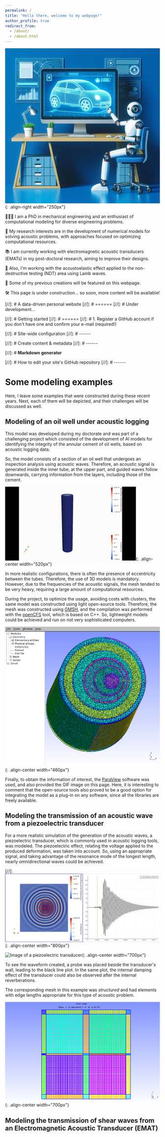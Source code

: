 ```yaml
---
permalink: /
title: "Hello there, welcome to my webpage!"
author_profile: true
redirect_from: 
  - /about/
  - /about.html
---
```


![Illustration of modeling engineering machines using computer](/images/image__my_webpage.jpeg){: .align-right width="250px"}

👨🏻‍💻 I am a PhD in mechanical engineering and an enthusiast of computational modeling for diverse engineering problems. 

🔬 My research interests are in the development of numerical models for solving acoustic problems, with approaches focused on optimizing computational resources.

📚 I am currently working with electromagnetic acoustic transducers (EMATs) in my post-doctoral research, aiming to improve their designs. 

🔩 Also, I'm working with the acoustoelastic effect applied to the non-destructive testing (NDT) area using Lamb waves. 

🧪 Some of my previous creations will be featured on this webpage.

🛠 This page is under construction... so soon, more content will be available!

[//]: # A data-driven personal website
[//]: # ======
[//]: # Under development...

[//]: # Getting started
[//]: # ======
[//]: # 1. Register a GitHub account if you don't have one and confirm your e-mail (required!)

[//]: # Site-wide configuration
[//]: # ------


[//]: # Create content & metadata
[//]: # ------


[//]: # **Markdown generator**


[//]: # How to edit your site's GitHub repository
[//]: # ------

# Some modeling examples

Here, I leave some examples that were constructed during these recent years. Next, each of them will be depicted, and their challenges will be discussed as well.  

## Modeling of an oil well under acoustic logging

This model was developed during my doctorate and was part of a challenging project which consisted of the development of AI models for identifying the integrity of the annular cement of oil wells, based on acoustic logging data. 

So, the model consists of a section of an oil well that undergoes an inspection analysis using acoustic waves. Therefore, an acoustic signal is generated inside the inner tube, at the upper part, and guided waves follow downwards, carrying information from the layers, including those of the cement.

![Image of an oil well](/images/Well_Simulation_Movement.gif){: .align-center width="520px"} 

In more realistic configurations, there is often the presence of eccentricity between the tubes. Therefore, the use of 3D models is mandatory. However, due to the frequencies of the acoustic signals, the mesh tended to be very heavy, requiring a large amount of computational resources. 

During the project, to optimize the usage, avoiding costs with clusters, the same model was constructed using light open-source tools. Therefore, the mesh was constructed using [GMSH](https://gmsh.info/), and the compilation was performed with the [openCFS](https://opencfs.org/) tool, which is based on C++. So, lightweight models could be achieved and run on not very sophisticated computers. 

![Image of a mesh of an oil well](/images/GMSH_3pipes_3D_mesh_eccentricity_cut.png){: .align-center width="460px"} 

Finally, to obtain the information of interest, the [ParaView](https://www.paraview.org/) software was used, and also provided the GIF image on this page. Here, it is interesting to comment that the open-source tools also proved to be a good option for integrating the model as a plug-in on any software, since all the libraries are freely available.

## Modeling the transmission of an acoustic wave from a piezoelectric transducer 

For a more realistic simulation of the generation of the acoustic waves, a piezoelectric transducer, which is commonly used in acoustic logging tools, was modeled. The piezoelectric effect, relating the voltage applied to the produced deformation, was taken into account. So, using an appropriate signal, and taking advantage of the resonance mode of the longest length, nearly omnidirectional waves could be achieved. 

[//]: ![Image of a piezoelectric transducer](/images/Piezo_CFS_acoustic.png){: .align-center width="800px"}

![Image of a piezoelectric transducer](/images/Gif_PiezoAcoustic.gif){: .align-center width="700px"}

To see the waveform created, a probe was placed beside the transducer's wall, leading to the black line plot. In the same plot, the internal damping effect of the transducer could also be observed after the internal reverberations. 

The corresponding mesh in this example was _structured_ and had elements with edge lengths appropriate for this type of acoustic problem. 

![Image of a piezoelectric transducer](/images/Mesh_Piezo_CFS_GMSH.png){: .align-center width="700px"}

## Modeling the transmission of shear waves from an Electromagnetic Acoustic Transducer (EMAT)



